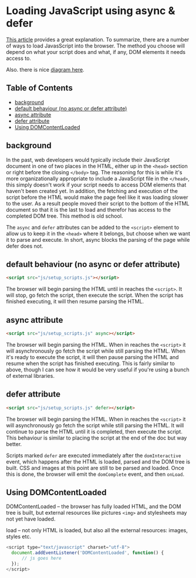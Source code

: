 # Loading JavaScript using async & defer


[This article](https://flaviocopes.com/javascript-async-defer/) provides a great explanation. To summarize, there are a number of ways to load JavasScript into the browser. The method you choose will depend on what your script does and what, if any, DOM elements it needs access to.

Also. there is nice [diagram here](https://html.spec.whatwg.org/images/asyncdefer.svg).

## Table of Contents

<!-- toc -->

- [background](#background)
- [default behaviour (no async or defer attribute)](#default-behaviour-no-async-or-defer-attribute)
- [async attribute](#async-attribute)
- [defer attribute](#defer-attribute)
- [Using DOMContentLoaded](#using-domcontentloaded)

<!-- tocstop -->

## background

In the past, web developers would typically include their JavaScript document in one of two places in the HTML, either up in the `<head>` section or right before the closing `</body>` tag. The reasoning for this is while it's more organizationally appropriate to include a JavaScript file in the `</head>`, this simply doesn't work if your script needs to access DOM elements that haven't been created yet. In addition, the fetching and execution of the script before the HTML would make the page feel like it was loading slower to the user. As a result people moved their script to the bottom of the HTML document so that it is the last to load and therefor has access to the completed DOM tree. This method is old school.

The `async` and `defer` attributes can be added to the `<script>` element to allow us to keep it in the `<head>` where it belongs, but choose when we want it to parse and execute. In short, async blocks the parsing of the page while defer does not.


## default behaviour (no async or defer attribute)

```html
<script src="js/setup_scripts.js"></script>
```

The browser will begin parsing the HTML until in reaches the `<script>`. It will stop, go fetch the script, then execute the script. When the script has finished executing, it will then resume parsing the HTML.


## async attribute

```html
<script src="js/setup_scripts.js" async></script>
```

The browser will begin parsing the HTML. When in reaches the `<script>` it will asynchronously go fetch the script while still parsing the HTML. When it's ready to execute the script, it will then pause parsing the HTML and resume when the script has finished executing. This is fairly similar to above, though I can see how it would be very useful if you're using a bunch of external libraries.


## defer attribute

```html
<script src="js/setup_scripts.js" defer></script>
```

The browser will begin parsing the HTML. When in reaches the `<script>` it will asynchronously go fetch the script while still parsing the HTML. It will continue to parse the HTML until it is completed, then execute the script. This behaviour is similar to placing the script at the end of the doc but way better.

Scripts marked `defer` are executed immediately after the `domInteractive` event, which happens after the HTML is loaded, parsed and the DOM tree is built. CSS and images at this point are still to be parsed and loaded. Once this is done, the browser will emit the `domComplete` event, and then `onLoad`.

## Using DOMContentLoaded

DOMContentLoaded – the browser has fully loaded HTML, and the DOM tree is built, but external resources like pictures `<img>` and stylesheets may not yet have loaded.

load – not only HTML is loaded, but also all the external resources: images, styles etc.

```javascript
<script type="text/javascript" charset="utf-8">
  document.addEventListener('DOMContentLoaded', function() {
      // js goes here
  });
</script>
```

